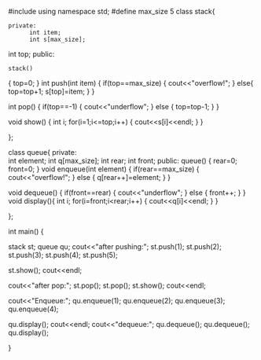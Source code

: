 #include<iostream>
using namespace std;
#define max_size 5
class stack{

    private:
          int item;
          int s[max_size];
int top;
public:

    stack()
{
   top=0;
}
      int push(int item)
{
     if(top==max_size)
{
   cout<<"overflow!";
}
else{
      top=top+1;
     s[top]=item;
}
}

int pop()
{
  if(top==-1)
{
  cout<<"underflow";
}
else
{
  top=top-1;
}
}

void show()
{
  int i;
    for(i=1;i<=top;i++)
{
  cout<<s[i]<<endl;
}
}

};

class queue{
private:	
	int element;
	int q[max_size];
	int rear;
	int front;
public:
    queue()
	{
		rear=0;
		front=0;
		}
void enqueue(int element)
{
	if(rear==max_size)
	{
		cout<<"overflow!";
	}
	else
	{
		q[rear++]=element;
	}
			}
			
void dequeue()
{
	if(front==rear)
	{
		cout<<"underflow";
	}
	else
	{
		front++;
	}
				}				
void display(){
	int i;
	for(i=front;i<rear;i++)
	{
		cout<<q[i]<<endl;
	}
}					
	
};

int main()
{
   
  stack st;
  queue qu;
cout<<"after pushing:";
st.push(1);
st.push(2);
st.push(3);
st.push(4);
st.push(5);

st.show();
cout<<endl;

cout<<"after pop:";
st.pop();
st.pop();
st.show();
cout<<endl;

cout<<"Enqueue:";
qu.enqueue(1);
qu.enqueue(2);
qu.enqueue(3);
qu.enqueue(4);


qu.display();
cout<<endl;
cout<<"dequeue:";
qu.dequeue();
qu.dequeue();
qu.display();




}
  
